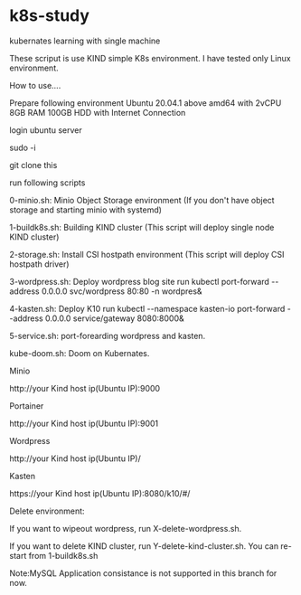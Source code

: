 # k8s-study
kubernates learning with single machine

These scriput is use KIND simple K8s environment. I have tested only Linux environment.

How to use....

Prepare following environment
Ubuntu 20.04.1 above amd64 with 2vCPU 8GB RAM 100GB HDD with Internet Connection

login ubuntu server

sudo -i

git clone this

run following scripts

0-minio.sh: Minio Object Storage environment (If you don't have object storage and starting minio with systemd)

1-buildk8s.sh: Building KIND cluster (This script will deploy single node KIND cluster)

2-storage.sh: Install CSI hostpath environment (This script will deploy CSI hostpath driver)

3-wordpress.sh: Deploy wordpress blog site run kubectl port-forward --address 0.0.0.0 svc/wordpress 80:80 -n wordpres&

4-kasten.sh: Deploy K10 run kubectl --namespace kasten-io port-forward --address 0.0.0.0 service/gateway 8080:8000&

5-service.sh: port-forearding wordpress and kasten.

kube-doom.sh: Doom on Kubernates.



Minio

 http://your Kind host ip(Ubuntu IP):9000

Portainer

http://your Kind host ip(Ubuntu IP):9001

Wordpress

http://your Kind host ip(Ubuntu IP)/

Kasten

https://your Kind host ip(Ubuntu IP):8080/k10/#/



Delete environment:

If you want to wipeout wordpress, run X-delete-wordpress.sh. 

If you want to delete KIND cluster, run Y-delete-kind-cluster.sh. You can re-start from 1-buildk8s.sh

Note:MySQL Application consistance is not supported in this branch for now.

